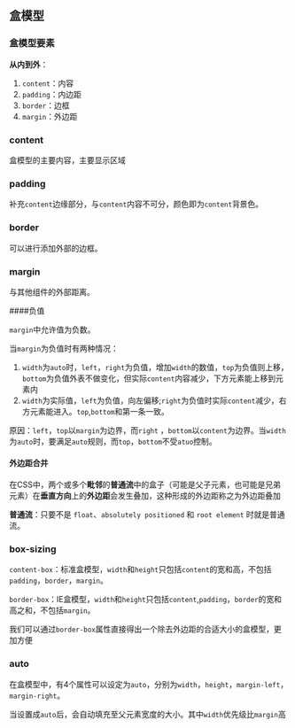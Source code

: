## 盒模型

### 盒模型要素

**从内到外**：

1. `content`：内容
2. `padding`：内边距
3. `border`：边框
4. `margin`：外边距



### content

盒模型的主要内容，主要显示区域



### padding

补充`content`边缘部分，与`content`内容不可分，颜色即为`content`背景色。



### border

可以进行添加外部的边框。



### margin

与其他组件的外部距离。

####负值

`margin`中允许值为负数。

当`margin`为负值时有两种情况：

1. `width`为`auto`时，`left`，`right`为负值，增加`width`的数值，`top`为负值则上移，`bottom`为负值外表不做变化，但实际`content`内容减少，下方元素能上移到元素内
2. `width`为实际值，`left`为负值，向左偏移;`right`为负值时实际`content`减少，右方元素能进入。`top`,`bottom`和第一条一致。

原因：`left`，`top`以`margin`为边界，而`right` ，`bottom`以`content`为边界。当`width`为`auto`时，要满足`auto`规则，而`top`，`bottom`不受`atuo`控制。



#### 外边距合并

在CSS中，两个或多个**毗邻**的**普通流**中的盒子（可能是父子元素，也可能是兄弟元素）在**垂直方向**上的**外边距**会发生叠加，这种形成的外边距称之为外边距叠加

**普通流**：只要不是 `float`、`absolutely positioned` 和 `root element` 时就是普通流。



### box-sizing

`content-box`：标准盒模型，`width`和`height`只包括`content`的宽和高，不包括`padding`，`border`，`margin`。

`border-box`：IE盒模型，`width`和`height`只包括`content`,`padding`，`border`的宽和高之和，不包括`margin`。

我们可以通过`border-box`属性直接得出一个除去外边距的合适大小的盒模型，更加方便



### auto

在盒模型中，有4个属性可以设定为`auto`，分别为`width`，`height`，`margin-left`，`margin-right`。

当设置成`auto`后，会自动填充至父元素宽度的大小。其中`width`优先级比`margin`高




